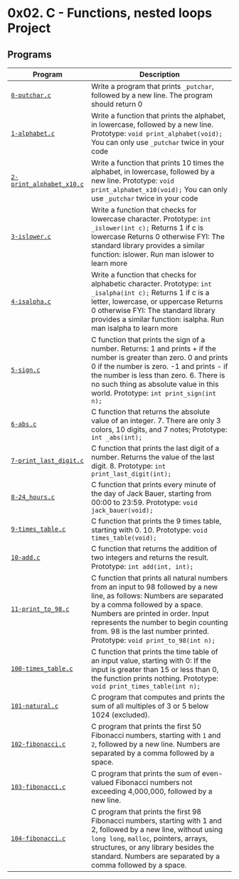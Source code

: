 # 0x02. C - Functions, nested loops Project

## Programs

| **Program** | **Description** |
|-------------|-----------------|
| [`0-putchar.c`](https://github.com/RHEZUS/alx-low_level_programming/blob/master/0x02-functions_nested_loops/0-putchar.c) | Write a program that prints `_putchar`, followed by a new line. The program should return 0 |
| [`1-alphabet.c`](https://github.com/RHEZUS/alx-low_level_programming/blob/master/0x02-functions_nested_loops/1-alphabet.c) | Write a function that prints the alphabet, in lowercase, followed by a new line. Prototype: `void print_alphabet(void);` You can only use `_putchar` twice in your code |
| [`2-print_alphabet_x10.c`](https://github.com/RHEZUS/alx-low_level_programming/blob/master/0x02-functions_nested_loops/2-print_alphabet_x10.c) | Write a function that prints 10 times the alphabet, in lowercase, followed by a new line. Prototype: `void print_alphabet_x10(void);` You can only use `_putchar` twice in your code |
| [`3-islower.c`](https://github.com/RHEZUS/alx-low_level_programming/blob/master/0x02-functions_nested_loops/3-islower.c) | Write a function that checks for lowercase character. Prototype: `int _islower(int c);` Returns 1 if c is lowercase Returns 0 otherwise FYI: The standard library provides a similar function: islower. Run man islower to learn more |
| [`4-isalpha.c`](https://github.com/RHEZUS/alx-low_level_programming/blob/master/0x02-functions_nested_loops/4-isalpha.c) | Write a function that checks for alphabetic character. Prototype: `int _isalpha(int c);` Returns 1 if c is a letter, lowercase, or uppercase Returns 0 otherwise FYI: The standard library provides a similar function: isalpha. Run man isalpha to learn more |
| [`5-sign.c`](https://github.com/RHEZUS/alx-low_level_programming/blob/master/0x02-functions_nested_loops/5-sign.c) | C function that prints the sign of a number. Returns: 1 and prints + if the number is greater than zero. 0 and prints 0 if the number is zero. -1 and prints - if the number is less than zero. 6. There is no such thing as absolute value in this world. Prototype: `int print_sign(int n);` |
| [`6-abs.c`](https://github.com/RHEZUS/alx-low_level_programming/blob/master/0x02-functions_nested_loops/6-abs.c) |  C function that returns the absolute value of an integer. 7. There are only 3 colors, 10 digits, and 7 notes; Prototype: `int _abs(int);`|
| [`7-print_last_digit.c`](https://github.com/RHEZUS/alx-low_level_programming/blob/master/0x02-functions_nested_loops/7-print_last_digit.c) | C function that prints the last digit of a number. Returns the value of the last digit. 8.  Prototype: `int print_last_digit(int);` |
| [`8-24_hours.c`](https://github.com/RHEZUS/alx-low_level_programming/blob/master/0x02-functions_nested_loops/8-24_hours.c) | C function that prints every minute of the day of Jack Bauer, starting from 00:00 to 23:59. Prototype: `void jack_bauer(void);` |
| [`9-times_table.c`](https://github.com/RHEZUS/alx-low_level_programming/blob/master/0x02-functions_nested_loops/9-times_table.c) |  C function that prints the 9 times table, starting with 0. 10. Prototype: `void times_table(void);` |
| [`10-add.c`](https://github.com/RHEZUS/alx-low_level_programming/blob/master/0x02-functions_nested_loops/10-add.c) | C function that returns the addition of two integers and returns the result. Prototype: `int add(int, int);` |
|[`11-print_to_98.c`](https://github.com/RHEZUS/alx-low_level_programming/blob/master/0x02-functions_nested_loops/11-print_to_98.c) | C function that prints all natural numbers from an input to 98 followed by a new line, as follows: Numbers are separated by a comma followed by a space. Numbers are printed in order. Input represents the number to begin counting from. 98 is the last number printed. Prototype: `void print_to_98(int n);`|
| [`100-times_table.c`](https://github.com/RHEZUS/alx-low_level_programming/blob/master/0x02-functions_nested_loops/100-times_table.c) | C function that prints the time table of an input value, starting with 0: If the input is greater than 15 or less than 0, the function prints nothing. Prototype: `void print_times_table(int n);` |
| [`101-natural.c`](https://github.com/RHEZUS/alx-low_level_programming/blob/master/0x02-functions_nested_loops/101-natural.c) | C program that computes and prints the sum of all multiples of 3 or 5 below 1024 (excluded).  |
| [`102-fibonacci.c`](https://github.com/RHEZUS/alx-low_level_programming/blob/master/0x02-functions_nested_loops/102-fibonacci.c) | C program that prints the first 50 Fibonacci numbers, starting with `1` and `2`, followed by a new line. Numbers are separated by a comma followed by a space. |
| [`103-fibonacci.c`](https://github.com/RHEZUS/alx-low_level_programming/blob/master/0x02-functions_nested_loops/103-fibonacci.c) | C program that prints the sum of even-valued Fibonacci numbers not exceeding 4,000,000, followed by a new line. |
|[`104-fibonacci.c`](https://github.com/RHEZUS/alx-low_level_programming/blob/master/0x02-functions_nested_loops/104-fibonacci.c) | C program that prints the first 98 Fibonacci numbers, starting with 1 and 2, followed by a new line, without using `long long`, `malloc`, pointers, arrays, structures, or any library besides the standard. Numbers are separated by a comma followed by a space. |
